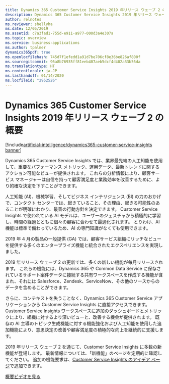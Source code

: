 ```yaml
---
title: Dynamics 365 Customer Service Insights 2019 年リリース ウェーブ 2 の概要
description: Dynamics 365 Customer Service Insights 2019 年リリース ウェーブ 2 の概要
author: relnotes
ms.reviewer: shellyha
ms.date: 12/05/2019
ms.assetid: c7a3fad1-755d-e911-a977-000d3a4e307a
ms.topic: overview
ms.service: business-applications
ms.author: tpalmer
dynamics365pdf: true
ms.openlocfilehash: 745d7f1efedd1a91d7be706cf8e36be826af800f
ms.sourcegitcommit: 96a8b76935ff81eeb407aeb5dcf4d402a33b56da
ms.translationtype: HT
ms.contentlocale: ja-JP
ms.lasthandoff: 01/14/2020
ms.locfileid: "2952526"
---
```

# <a name="overview-of-dynamics-365-customer-service-insights-2019-release-wave-2"></a>Dynamics 365 Customer Service Insights 2019 年リリース ウェーブ 2 の概要
[!include[artificial-intelligence/dynamics365-customer-service-insights banner](../includes/artificial-intelligence/dynamics365-customer-service-insights.md)]

<!--overview start-->
Dynamics 365 Customer Service Insights では、業界最先端の人工知能を使用して、重要なパフォーマンス メトリック、運用データ、最新トレンドに関するアクション可能なビューが提供されます。 これらの分析情報により、顧客サービス マネージャーは自信を持って顧客満足度と業務効率を改善するために、より的確な決定を下すことができます。 

人工知能 (AI)、機械学習、そしてビジネス インテリジェンス (BI) の力のおかげで、コンタクト センターでは、起きていること、その理由、起きる可能性のあることが明確にわかり、最善の行動方針を決定できます。 Customer Service Insights で使われている AI モデルは、ユーザーのジェスチャから積極的に学習し、時間の経過とともに個々の顧客に合わせて最適化されます。 とりわけ、AI 機能は標準で備わっているため、AI の専門知識がなくても使用できます。   

2019 年 4 月の製品の一般提供 (GA) では、顧客サービス組織にリッチなビューを提供する多くのエンタープライズ機能と統合されたエクスペリエンスを実現しました。 

2019 年リリース ウェーブ 2 の更新では、多くの新しい機能が毎月リリースされます。 これらの機能には、Dynamics 365 や Common Data Service に保存されているサポート案件データに接続する共有ワークスペースを作成する機能が含まれ、それには Salesforce、Zendesk、ServiceNow、その他のソースからのデータを含めることができます。 

さらに、コンテキストを失うことなく、Dynamics 365 Customer Service アプリケーションから Customer Service Insights に直接アクセスできます。 Customer Service Insights ワークスペースに追加のダッシュボードとメトリックにより、組織に対するより深いビューと、改善する機会が提供されます。 既存の AI 主導のトピック生成機能に対する機能強化および人工知能を使用した追加機能により、意思決定の改善や顧客満足度の積極的な向上を継続的に支援します。

2019 年リリース ウェーブ 2 を通じて、Customer Service Insights に多数の新機能が登場します。 最新情報については、「新機能」のページを定期的に確認してください。 追加の機能要求は、[Customer Service Insights のアイデア ページ](https://aka.ms/csiideas)で追加できます。

[概要ビデオを見る](https://aka.ms/ROGCSI19RW2ROV)

<!--overview end-->